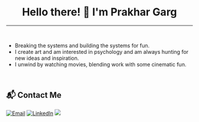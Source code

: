 <div align="center">
  <h1>Hello there! 👋 I'm Prakhar Garg</h1>
</div>

<hr>

<br>

- Breaking the systems and building the systems for fun. 
- I create art and am interested in psychology and am always hunting for new ideas and inspiration.
- I unwind by watching movies, blending work with some cinematic fun.

<br>

## 📬 Contact Me

<div>
<a href = "mailto:prakhardev@duck.com"><img src="https://img.shields.io/badge/Duck-Mail-D14836?style=for-the-badge&logo=Skiff&logoColor=white" alt="Email"/></a>
<a href="https://www.linkedin.com/in/prakhargdev/" target="_blank"><img src="https://img.shields.io/badge/-LinkedIn-%230077B5?style=for-the-badge&logo=linkedin&logoColor=white" alt="LinkedIn"/></a>
<a href="https://x.com/prakhargdev" target="_blank"><img src="https://img.shields.io/twitter/follow/prakhargdev"/></a>
</div>
